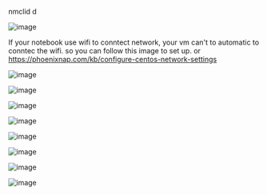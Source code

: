 nmclid d

![image](https://github.com/cyberwh15ky/centos_command/assets/142871997/2a4db1ee-f678-4644-915c-c4f9e1b2c5e6)

If your notebook use wifi to conntect network, your vm can't to automatic to conntec the wifi. so you can follow this image to set up. or https://phoenixnap.com/kb/configure-centos-network-settings

![image](https://github.com/cyberwh15ky/centos_command/assets/142871997/7b805126-2826-4067-b62a-d7c53f67e6e0)

![image](https://github.com/cyberwh15ky/centos_command/assets/142871997/52252bdd-b5cf-49f6-95df-156ec01b73e0)

![image](https://github.com/cyberwh15ky/centos_command/assets/142871997/473ea435-cb24-41d6-bb68-db9cf3dbaf9c)

![image](https://github.com/cyberwh15ky/centos_command/assets/142871997/c8b794ff-becf-4cec-a18b-253e7b283893)

![image](https://github.com/cyberwh15ky/centos_command/assets/142871997/9ddfa6ba-285d-4c0d-bcfd-82d78871dd82)

![image](https://github.com/cyberwh15ky/centos_command/assets/142871997/2c60cad8-5909-4b58-a5f6-144a32e745ff)

![image](https://github.com/cyberwh15ky/centos_command/assets/142871997/4623c422-e26e-40cd-b506-40cd842f206e)

![image](https://github.com/cyberwh15ky/centos_command/assets/142871997/1b39918b-81e9-4776-b1b2-b3bf215a535f)



